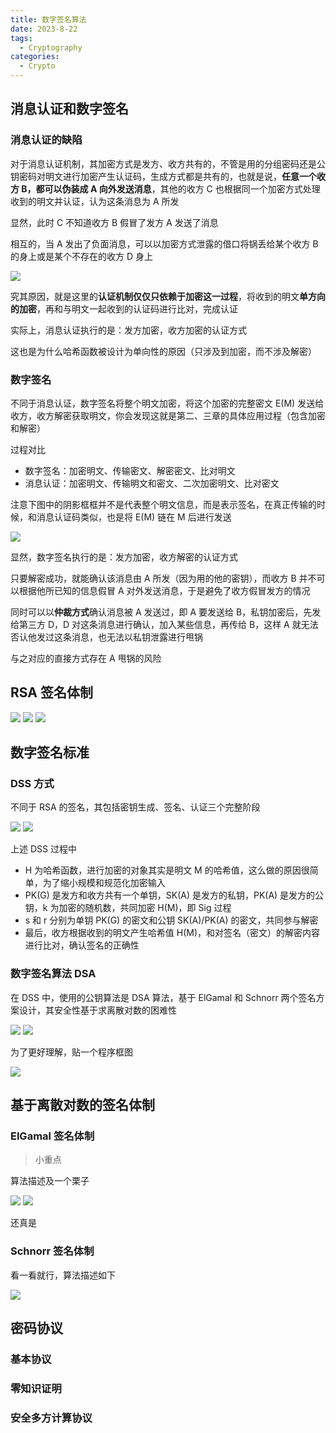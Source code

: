 ```yaml
---
title: 数字签名算法
date: 2023-8-22
tags:
  - Cryptography
categories:
  - Crypto
---
```


## 消息认证和数字签名

### 消息认证的缺陷

对于消息认证机制，其加密方式是发方、收方共有的，不管是用的分组密码还是公钥密码对明文进行加密产生认证码，生成方式都是共有的，也就是说，**任意一个收方 B，都可以伪装成 A 向外发送消息**，其他的收方 C 也根据同一个加密方式处理收到的明文并认证，认为这条消息为 A 所发

显然，此时 C 不知道收方 B 假冒了发方 A 发送了消息

相互的，当 A 发出了负面消息，可以以加密方式泄露的借口将锅丢给某个收方 B 的身上或是某个不存在的收方 D 身上

<img src="./assets/image-20230829205423668.png">

究其原因，就是这里的**认证机制仅仅只依赖于加密这一过程**，将收到的明文**单方向的加密**，再和与明文一起收到的认证码进行比对，完成认证

实际上，消息认证执行的是：发方加密，收方加密的认证方式

这也是为什么哈希函数被设计为单向性的原因（只涉及到加密，而不涉及解密）

### 数字签名

不同于消息认证，数字签名将整个明文加密，将这个加密的完整密文 E(M) 发送给收方，收方解密获取明文，你会发现这就是第二、三章的具体应用过程（包含加密和解密）

过程对比

- 数字签名：加密明文、传输密文、解密密文、比对明文
- 消息认证：加密明文、传输明文和密文、二次加密明文、比对密文

注意下图中的阴影框框并不是代表整个明文信息，而是表示签名，在真正传输的时候，和消息认证码类似，也是将 E(M) 链在 M 后进行发送

<img src="./assets/image-20230829205138085.png">

显然，数字签名执行的是：发方加密，收方解密的认证方式

只要解密成功，就能确认该消息由 A 所发（因为用的他的密钥），而收方 B 并不可以根据他所已知的信息假冒 A 对外发送消息，于是避免了收方假冒发方的情况

同时可以以**仲裁方式**确认消息被 A 发送过，即 A 要发送给 B，私钥加密后，先发给第三方 D，D 对这条消息进行确认，加入某些信息，再传给 B，这样 A 就无法否认他发过这条消息，也无法以私钥泄露进行甩锅

与之对应的直接方式存在 A 甩锅的风险

## RSA 签名体制

<img src="./assets/image-20230829204216994.png">

<img src="./assets/image-20230829210447046.png">

<img src="./assets/image-20230829210513661.png">

## 数字签名标准

### DSS 方式

不同于 RSA 的签名，其包括密钥生成、签名、认证三个完整阶段

<img src="./assets/image-20230829210735230.png">

<img src="./assets/image-20230829210804597.png">

上述 DSS 过程中

- H 为哈希函数，进行加密的对象其实是明文 M 的哈希值，这么做的原因很简单，为了缩小规模和规范化加密输入
- PK(G) 是发方和收方共有一个单钥，SK(A) 是发方的私钥，PK(A) 是发方的公钥，k 为加密的随机数，共同加密 H(M)，即 Sig 过程
- s 和 r 分别为单钥 PK(G) 的密文和公钥 SK(A)/PK(A) 的密文，共同参与解密
- 最后，收方根据收到的明文产生哈希值 H(M)，和对签名（密文）的解密内容进行比对，确认签名的正确性

### 数字签名算法 DSA

在 DSS 中，使用的公钥算法是 DSA 算法，基于 ElGamal 和 Schnorr 两个签名方案设计，其安全性基于求离散对数的困难性

<img src="./assets/image-20230829211922505.png">

<img src="./assets/image-20230829211948118.png">

为了更好理解，贴一个程序框图

<img src="./assets/image-20230829212034948.png">

## 基于离散对数的签名体制

### ElGamal 签名体制

> 小重点

算法描述及一个栗子

<img src="./assets/image-20230829212142577.png">

<img src="./assets/image-20230829212220945.png">

还真是

### Schnorr 签名体制

看一看就行，算法描述如下

<img src="./assets/image-20230829212409958.png">

## 密码协议

### 基本协议

### 零知识证明

### 安全多方计算协议
